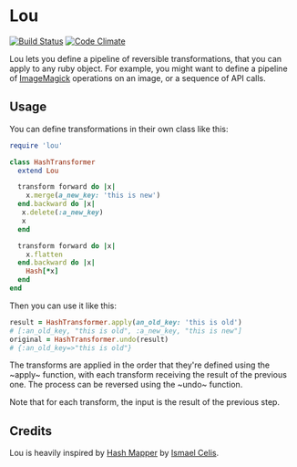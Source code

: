 Lou
===

[![Build Status](https://travis-ci.org/iainbeeston/lou.svg?branch=master)](https://travis-ci.org/iainbeeston/lou)
[![Code Climate](https://codeclimate.com/github/iainbeeston/lou/badges/gpa.svg)](https://codeclimate.com/github/iainbeeston/lou)

Lou lets you define a pipeline of reversible transformations, that you can apply to any ruby object. For example, you might want to define a pipeline of [ImageMagick](http://www.imagemagick.org) operations on an image, or a sequence of API calls.

Usage
-----

You can define transformations in their own class like this:

~~~ruby
require 'lou'

class HashTransformer
  extend Lou

  transform forward do |x|
    x.merge(a_new_key: 'this is new')
  end.backward do |x|
   x.delete(:a_new_key)
   x
  end

  transform forward do |x|
    x.flatten
  end.backward do |x|
    Hash[*x]
  end
end
~~~

Then you can use it like this:

~~~ruby
result = HashTransformer.apply(an_old_key: 'this is old')
# [:an_old_key, "this is old", :a_new_key, "this is new"]
original = HashTransformer.undo(result)
# {:an_old_key=>"this is old"}
~~~

The transforms are applied in the order that they're defined using the ~apply~ function, with each transform receiving the result of the previous one. The process can be reversed using the ~undo~ function.

Note that for each transform, the input is the result of the previous step.

Credits
-------

Lou is heavily inspired by [Hash Mapper](http://github.com/ismasan) by [Ismael Celis](http://github.com/ismasan).